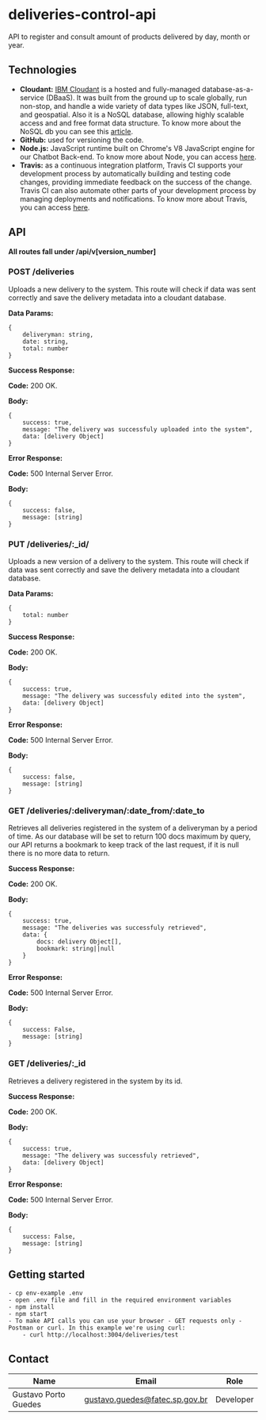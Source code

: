 # deliveries-control-api
API to register and consult amount of products delivered by day, month or year.

## Technologies

- **Cloudant:** [IBM Cloudant](https://console.bluemix.net/docs/services/Cloudant/offerings/cloudant.com.html#cloudant-com) is a hosted and fully-managed database-as-a-service (DBaaS). It was built from the ground up to scale globally, run non-stop, and handle a wide variety of data types like JSON, full-text, and geospatial. Also it is a NoSQL database, allowing highly scalable access and and free format data structure. To know more about the NoSQL db you can see this [article](https://www.infoworld.com/article/3240644/nosql/what-is-nosql-nosql-databases-explained.html). 
- **GitHub:** used for versioning the code.
- **Node.js:** JavaScript runtime built on Chrome's V8 JavaScript engine for our Chatbot Back-end. To know more about Node, you can access [here](https://nodejs.org/en/).
- **Travis:** as a continuous integration platform, Travis CI supports your development process by automatically building and testing code changes, providing immediate feedback on the success of the change. Travis CI can also automate other parts of your development process by managing deployments and notifications. To know more about Travis, you can access [here](https://docs.travis-ci.com/user/for-beginners/).


## API

**All routes fall under /api/v[version_number]**

### POST /deliveries

Uploads a new delivery to the system. This route will check if data was sent correctly and save the delivery metadata into a cloudant database.

**Data Params:**
```
{
    deliveryman: string,
    date: string,
    total: number
}
```

**Success Response:**

**Code:** 200 OK.

**Body:**

```
{
    success: true,
    message: "The delivery was successfuly uploaded into the system",
    data: [delivery Object]
}
```

**Error Response:**

**Code:** 500 Internal Server Error.

**Body:**
```
{
    success: false,
    message: [string]
}
```

### PUT /deliveries/:_id/

Uploads a new version of a delivery to the system. This route will check if data was sent correctly and save the delivery metadata into a cloudant database.

**Data Params:**
```
{
    total: number
}
```

**Success Response:**

**Code:** 200 OK.

**Body:**

```
{
    success: true,
    message: "The delivery was successfuly edited into the system",
    data: [delivery Object]
}
```

**Error Response:**

**Code:** 500 Internal Server Error.

**Body:**
```
{
    success: false,
    message: [string]
}
```

### GET /deliveries/:deliveryman/:date_from/:date_to

Retrieves all deliveries registered in the system of a deliveryman by a period of time. As our database
will be set to return 100 docs maximum by query, our API returns a bookmark to keep track of the last request,
if it is null there is no more data to return.

**Success Response:**

**Code:** 200 OK.

**Body:**

```
{
    success: true,
    message: "The deliveries was successfuly retrieved",
    data: {
        docs: delivery Object[],
        bookmark: string||null
    }
}
```

**Error Response:**

**Code:** 500 Internal Server Error.

**Body:**
```
{
    success: False,
    message: [string]
}
```

### GET /deliveries/:_id

Retrieves a delivery registered in the system by its id.

**Success Response:**

**Code:** 200 OK.

**Body:**

```
{
    success: true,
    message: "The delivery was successfuly retrieved",
    data: [delivery Object]
}
```

**Error Response:**

**Code:** 500 Internal Server Error.

**Body:**
```
{
    success: False,
    message: [string]
}
```

## Getting started

```
- cp env-example .env
- open .env file and fill in the required environment variables
- npm install
- npm start
- To make API calls you can use your browser - GET requests only - Postman or curl. In this example we're using curl:
    - curl http://localhost:3004/deliveries/test
```

## Contact
Name                 | Email                              |Role  
---------------------|------------------------------------|-----------|
Gustavo Porto Guedes | gustavo.guedes@fatec.sp.gov.br     | Developer